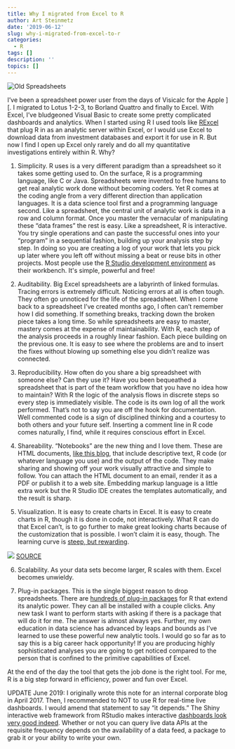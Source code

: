 ```yaml
---
title: Why I migrated from Excel to R
author: Art Steinmetz
date: '2019-06-12'
slug: why-i-migrated-from-excel-to-r
categories:
  - R
tags: []
description: ''
topics: []
---
```

![Old Spreadsheets](/img/spreadsheet_mosaic.png)

I’ve been a spreadsheet power user from the days of Visicalc for the Apple ][.  I migrated to Lotus 1-2-3, to Borland Quattro and finally to Excel.  With Excel, I’ve bludgeoned Visual Basic to create some pretty complicated dashboards and analytics.  When I started using R I used tools like [RExcel](http://rcom.univie.ac.at/) that plug R in as an analytic server within Excel, or I would use Excel to download data from investment databases and export it for use in R.  But now I find I open up Excel only rarely and do all my quantitative investigations entirely within R.  Why?

1. Simplicity.  R uses is a very different paradigm than a spreadsheet so it takes some getting used to.  On the surface, R is a programming language, like C or Java.  Spreadsheets were invented to free humans to get real analytic work done without becoming coders.  Yet R comes at the coding angle from a very different direction than application languages.  It is a data science tool first and a programming language second.  Like a spreadsheet, the central unit of analytic work is data in a row and column format.  Once you master the vernacular of manipulating these “data frames” the rest is easy.  Like a spreadsheet, R is interactive.  You try single operations and can paste the successful ones into your “program” in a sequential fashion, building up your analysis step by step.  In doing so you are creating a log of your work that lets you pick up later where you left off without missing a beat or reuse bits in other projects. Most people use the [R Studio development environment](https://www.rstudio.com/products/rstudio/) as their workbench. It's simple, powerful and free!

2. Auditability.  Big Excel spreadsheets are a labyrinth of linked formulas.  Tracing errors is extremely difficult.  Noticing errors at all is often tough.  They often go unnoticed for the life of the spreadsheet.  When I come back to a spreadsheet I’ve created months ago, I often can’t remember how I did something. If something breaks, tracking down the broken piece takes a long time.  So while spreadsheets are easy to master, mastery comes at the expense of maintainability.  With R, each step of the analysis proceeds in a roughly linear fashion.  Each piece building on the previous one.  It is easy to see where the problems are and to insert the fixes without blowing up something else you didn’t realize was connected.

3. Reproducibility.  How often do you share a big spreadsheet with someone else?  Can they use it? Have you been bequeathed a spreadsheet that is part of the team workflow that you have no idea how to maintain?  With R the logic of the analysis flows in discrete steps so every step is immediately visible.  The code is its own log of all the work performed.  That’s not to say you are off the hook for documentation.  Well commented code is a sign of disciplined thinking and a courtesy to both others and your future self.  Inserting a comment line in R code comes naturally, I find, while it requires conscious effort in Excel.

4. Shareability.  “Notebooks” are the new thing and I love them.  These are HTML documents, [like this blog](https://outsiderdata.netlify.com/), that include descriptive text, R code (or whatever language you use) and the output of the code.  They make sharing and showing off your work visually attractive and simple to follow. You can attach the HTML document to an email, render it as a PDF or publish it to a web site.  Embedding markup language is a little extra work but the R Studio IDE creates the templates automatically, and the result is sharp.

5. Visualization.  It is easy to create charts in Excel.  It is easy to create charts in R, though it is done in code, not interactively.  What R can do that Excel can’t, is to go further to make great looking charts because of the customization that is possible.  I won’t claim it is easy, though.  The learning curve is [steep, but rewarding](http://r-statistics.co/Top50-Ggplot2-Visualizations-MasterList-R-Code.html).

![](http://r-statistics.co/screenshots/ggplot_masterlist_2.png)
[SOURCE](http://r-statistics.co/Top50-Ggplot2-Visualizations-MasterList-R-Code.html)

6. Scalability.  As your data sets become larger, R scales with them.  Excel becomes unwieldy.

7. Plug-in packages.  This is the single biggest reason to drop spreadsheets.  There are [hundreds of plug-in packages](https://cran.r-project.org/web/packages/available_packages_by_name.html) for R that extend its analytic power.  They can all be installed with a couple clicks.  Any new task I want to perform starts with asking if there is a package that will do it for me.  The answer is almost always yes.  Further, my own education in data science has advanced by leaps and bounds as I’ve learned to use these powerful new analytic tools.  I would go so far as to say this is a big career hack opportunity!  If you are producing highly sophisticated analyses you are going to get noticed compared to the person that is confined to the primitive capabilities of Excel.  

At the end of the day the tool that gets the job done is the right tool.  For me, R is a big step forward in efficiency, power and fun over Excel.

UPDATE June 2019: I originally wrote this note for an internal corporate blog in April 2017.  Then, I recommended to NOT to use R for real-time live dashboards.  I would amend that statement to say “it depends.”  The Shiny interactive web framework from RStudio makes interactive [dashboards look very good indeed](https://www.rstudio.com/products/shiny/shiny-user-showcase/).  Whether or not you can query live data APIs at the requisite frequency depends on the availability of a data feed, a package to grab it or your ability to write your own. 
